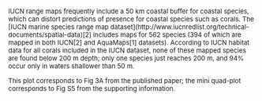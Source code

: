 <font size = 2>
IUCN range maps frequently include a 50 km coastal buffer for coastal species, which can distort predictions of presence for coastal species such as corals.  The [IUCN marine species range map dataset](http://www.iucnredlist.org/technical-documents/spatial-data)[2] includes maps for 562 species (394 of which are mapped in both IUCN[2] and AquaMaps[1] datasets).  According to IUCN habitat data for all corals included in the IUCN dataset, none of these mapped species are found below 200 m depth; only one species just reaches 200 m, and 94% occur only in waters shallower than 50 m.

This plot corresponds to Fig 3A from the published paper; the mini quad-plot corresponds to Fig S5 from the supporting information.
</font>
